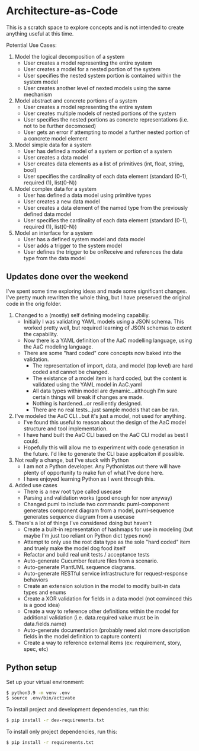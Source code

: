 # Architecture-as-Code

This is a scratch space to explore concepts and is not intended to create anything useful at this time.

Potential Use Cases:
1) Model the logical decomposition of a system
    - User creates a model representing the entire system
    - User creates a model for a nested portion of the system
    - User specifies the nested system portion is contained within the system model
    - User creates another level of nexted models using the same mechanism
2) Model abstract and concrete portions of a system
    - User creates a model representing the entire system
    - User creates multiple models of nested portions of the system
    - User specifies the nested portions as concrete representations (i.e. not to be further decomosed)
    - User gets an error if attempting to model a further nested portion of a concrete model element
3) Model simple data for a system
    - User has defined a model of a system or portion of a system
    - User creates a data model
    - User creates data elements as a list of primitives (int, float, string, bool)
    - User specifies the cardinality of each data element (standard (0-1), required (1), list(0-N))
4) Model complex data for a system
    - User has defined a data model using primitive types
    - User creates a new data model
    - User creates a data element of the named type from the previously defined data model
    - User specifies the cardinality of each data element (standard (0-1), required (1), list(0-N))
5) Model an interface for a system
    - User has a defined system model and data model
    - User adds a trigger to the system model
    - User defines the trigger to be onReceive and references the data type from the data model


## Updates done over the weekend
I've spent some time exploring ideas and made some significant changes.  I've pretty much rewritten the whole thing, but I have preserved the original code in the orig folder.
1) Changed to a (mostly) self defining modeling capabiliy.
    - Initially I was validating YAML models using a JSON schema.  This worked pretty well, but required learning of JSON schemas to extent the capability.
    - Now there is a YAML definition of the AaC modelling language, using the AaC modeling language.
    - There are some "hard coded" core concepts now baked into the validation.
        - The representation of import, data, and model (top level) are hard coded and cannot be changed.
        - The existance of a model item is hard coded, but the content is validated using the YAML model in AaC.yaml
        - All data types within model are dynamic...although I'm sure certain things will break if changes are made.
        - Nothing is hardened...or resiliently designed.
        - There are no real tests...just sample models that can be ran.
2) I've modeled the AaC CLI...but it's just a model, not used for anything.
    - I've found this useful to reason about the design of the AaC model structure and tool implementation.
    - I have hand built the AaC CLI based on the AaC CLI model as best I could.
    - Hopefully this will allow me to experiment with code generation in the future.  I'd like to generate the CLI base applicaiton if possible.
3) Not really a change, but I've stuck with Python
    - I am not a Python developer.  Any Pythonistas out there will have plenty of opportunity to make fun of what I've done here.
    - I have enjoyed learning Python as I went through this.
4) Added use cases
    - There is a new root type called usecase
    - Parsing and validation works (good enough for now anyway)
    - Changed puml to include two commands:  puml-component generates component diagram from a model, puml-sequence generates sequence diagram from a usecase
4) There's a lot of things I've considered doing but haven't
    - Create a built-in representation of hashmaps for use in modeling (but maybe I'm just too reliant on Python dict types now)
    - Attempt to only use the root data type as the sole "hard coded" item and truely make the model dog food itself
    - Refactor and build real unit tests / acceptance tests
    - Auto-generate Cucumber feature files from a scenario.
    - Auto-generate PlantUML sequence diagrams.
    - Auto-generate RESTful service infrastructure for request-response behaviors
    - Create an extension solution in the model to modify built-in data types and enums
    - Create a XOR validation for fields in a data model (not convinced this is a good idea)
    - Create a way to reference other definitions within the model for additional validation (i.e. data.required value must be in data.fields.name)
    - Auto-generate documentation (probably need alot more description fields in the model definition to capture content)
    - Create a way to reference external items (ex: requirement, story, spec, etc)


## Python setup

Set up your virtual environment:

```bash
$ python3.9 -m venv .env
$ source .env/bin/activate
```

To install project and development dependencies, run this:

```bash
$ pip install -r dev-requirements.txt
```

To install only project dependencies, run this:

```bash
$ pip install -r requirements.txt
```
